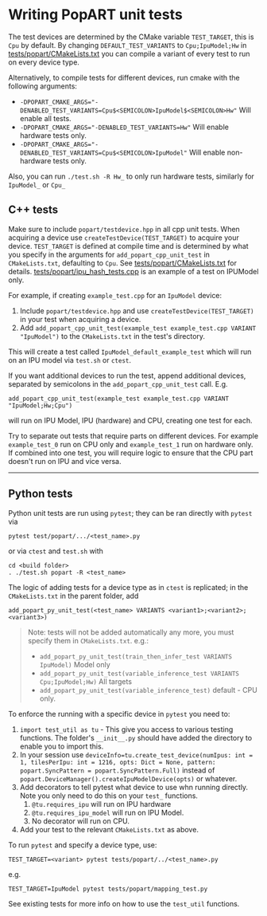 # Writing PopART unit tests

The test devices are determined by the CMake variable `TEST_TARGET`, this is `Cpu` by default. By changing `DEFAULT_TEST_VARIANTS` to `Cpu;IpuModel;Hw` in [tests/popart/CMakeLists.txt]() you can compile a variant of every test to run on every device type.

Alternatively, to compile tests for different devices, run cmake with the following arguments:
* `-DPOPART_CMAKE_ARGS="-DENABLED_TEST_VARIANTS=Cpu$<SEMICOLON>IpuModel$<SEMICOLON>Hw"` Will enable all tests.
* `-DPOPART_CMAKE_ARGS="-DENABLED_TEST_VARIANTS=Hw"` Will enable hardware tests only.
* `-DPOPART_CMAKE_ARGS="-DENABLED_TEST_VARIANTS=Cpu$<SEMICOLON>IpuModel"` Will enable non-hardware tests only.

Also, you can run `./test.sh -R Hw_` to only run hardware tests, similarly for `IpuModel_` or `Cpu_`
## C++ tests

Make sure to include `popart/testdevice.hpp` in all cpp unit tests. When acquiring a device use `createTestDevice(TEST_TARGET)` to acquire your device. `TEST_TARGET` is defined at compile time and is determined by what you specify in the arguments for `add_popart_cpp_unit_test` in `CMakeLists.txt`, defaulting to `Cpu`. See [tests/popart/CMakeLists.txt]() for details. [tests/popart/ipu_hash_tests.cpp]() is an example of a test on IPUModel only.

For example, if creating `example_test.cpp` for an `IpuModel` device:
1) Include `popart/testdevice.hpp` and use `createTestDevice(TEST_TARGET)` in your test when acquiring a device.
2) Add `add_popart_cpp_unit_test(example_test example_test.cpp VARIANT "IpuModel")` to the `CMakeLists.txt` in the test's directory.

This will create a test called `IpuModel_default_example_test` which will run on an IPU model via `test.sh` or `ctest`. 

If you want additional devices to run the test, append additional devices, separated by semicolons in the `add_popart_cpp_unit_test` call. E.g. 
```
add_popart_cpp_unit_test(example_test example_test.cpp VARIANT "IpuModel;Hw;Cpu")
```
will run on IPU Model, IPU (hardware) and CPU, creating one test for each.

Try to separate out tests that require parts on different devices. For example `example_test_0` run on CPU only and `example_test_1` run on hardware only. If combined into one test, you will require logic to ensure that the CPU part doesn't run on IPU and vice versa.

---

## Python tests

Python unit tests are run using `pytest`; they can be ran directly with `pytest` via 
```
pytest test/popart/.../<test_name>.py
```
or via `ctest` and `test.sh` with
```
cd <build folder>
. ./test.sh popart -R <test_name>
```
The logic of adding tests for a device type as in `ctest` is replicated; in the `CMakeLists.txt` in the parent folder, add 
```
add_popart_py_unit_test(<test_name> VARIANTS <variant1>;<variant2>;<variant3>)
```
> Note: tests will not be added automatically any more, you must specify them in `CMakeLists.txt`. e.g.:
> * `add_popart_py_unit_test(train_then_infer_test VARIANTS IpuModel)` Model only
> * `add_popart_py_unit_test(variable_inference_test VARIANTS Cpu;IpuModel;Hw)` All targets
> * `add_popart_py_unit_test(variable_inference_test)` default - CPU only.

To enforce the running with a specific device in `pytest` you need to:
1) `import test_util as tu` - This give you access to various testing functions. The folder's `__init__.py` should have added the directory to enable you to import this.
2) In your session use 
`deviceInfo=tu.create_test_device(numIpus: int = 1,
                       tilesPerIpu: int = 1216,
                       opts: Dict = None,
                       pattern: popart.SyncPattern = popart.SyncPattern.Full)` instead of `popart.DeviceManager().createIpuModelDevice(opts)`
or whatever.
3) Add decorators to tell pytest what device to use whn running directly. Note you only need to do this on your `test_` functions.
    1) `@tu.requires_ipu` will run on IPU hardware
    2) `@tu.requires_ipu_model` will run on IPU Model.
    3) No decorator will run on CPU.
4) Add your test to the relevant `CMakeLists.txt` as above.



To run `pytest` and specify a device type, use:
```
TEST_TARGET=<variant> pytest tests/popart/../<test_name>.py
```
e.g. 
```
TEST_TARGET=IpuModel pytest tests/popart/mapping_test.py 
```
See existing tests for more info on how to use the `test_util` functions.